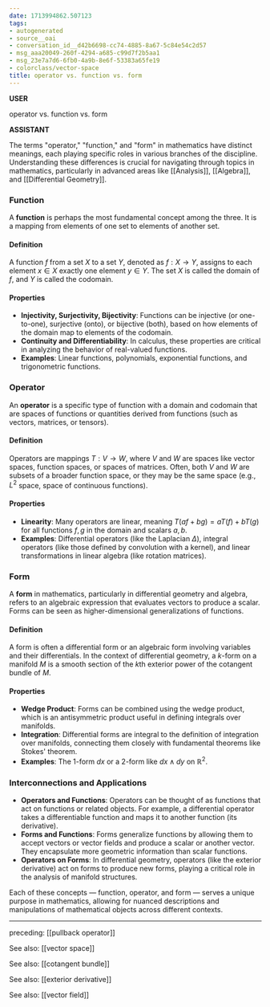 ```yaml
---
date: 1713994862.507123
tags:
- autogenerated
- source__oai
- conversation_id__d42b6698-cc74-4885-8a67-5c84e54c2d57
- msg_aaa20049-260f-4294-a685-c99d7f2b5aa1
- msg_23e7a7d6-6fb0-4a9b-8e6f-53383a65fe19
- colorclass/vector-space
title: operator vs. function vs. form
---
```


**USER**

operator vs. function vs. form


**ASSISTANT**

The terms "operator," "function," and "form" in mathematics have distinct meanings, each playing specific roles in various branches of the discipline. Understanding these differences is crucial for navigating through topics in mathematics, particularly in advanced areas like [[Analysis]], [[Algebra]], and [[Differential Geometry]].

### Function

A **function** is perhaps the most fundamental concept among the three. It is a mapping from elements of one set to elements of another set.

#### Definition
A function $f$ from a set $X$ to a set $Y$, denoted as $f: X \to Y$, assigns to each element $x \in X$ exactly one element $y \in Y$. The set $X$ is called the domain of $f$, and $Y$ is called the codomain.

#### Properties
- **Injectivity, Surjectivity, Bijectivity**: Functions can be injective (or one-to-one), surjective (onto), or bijective (both), based on how elements of the domain map to elements of the codomain.
- **Continuity and Differentiability**: In calculus, these properties are critical in analyzing the behavior of real-valued functions.
- **Examples**: Linear functions, polynomials, exponential functions, and trigonometric functions.

### Operator

An **operator** is a specific type of function with a domain and codomain that are spaces of functions or quantities derived from functions (such as vectors, matrices, or tensors).

#### Definition
Operators are mappings $T: V \to W$, where $V$ and $W$ are spaces like vector spaces, function spaces, or spaces of matrices. Often, both $V$ and $W$ are subsets of a broader function space, or they may be the same space (e.g., $L^2$ space, space of continuous functions).

#### Properties
- **Linearity**: Many operators are linear, meaning $T(af + bg) = aT(f) + bT(g)$ for all functions $f, g$ in the domain and scalars $a, b$.
- **Examples**: Differential operators (like the Laplacian $\Delta$), integral operators (like those defined by convolution with a kernel), and linear transformations in linear algebra (like rotation matrices).

### Form

A **form** in mathematics, particularly in differential geometry and algebra, refers to an algebraic expression that evaluates vectors to produce a scalar. Forms can be seen as higher-dimensional generalizations of functions.

#### Definition
A form is often a differential form or an algebraic form involving variables and their differentials. In the context of differential geometry, a $k$-form on a manifold $M$ is a smooth section of the $k$th exterior power of the cotangent bundle of $M$.

#### Properties
- **Wedge Product**: Forms can be combined using the wedge product, which is an antisymmetric product useful in defining integrals over manifolds.
- **Integration**: Differential forms are integral to the definition of integration over manifolds, connecting them closely with fundamental theorems like Stokes' theorem.
- **Examples**: The $1$-form $dx$ or a $2$-form like $dx \wedge dy$ on $\mathbb{R}^2$.

### Interconnections and Applications

- **Operators and Functions**: Operators can be thought of as functions that act on functions or related objects. For example, a differential operator takes a differentiable function and maps it to another function (its derivative).
- **Forms and Functions**: Forms generalize functions by allowing them to accept vectors or vector fields and produce a scalar or another vector. They encapsulate more geometric information than scalar functions.
- **Operators on Forms**: In differential geometry, operators (like the exterior derivative) act on forms to produce new forms, playing a critical role in the analysis of manifold structures.

Each of these concepts — function, operator, and form — serves a unique purpose in mathematics, allowing for nuanced descriptions and manipulations of mathematical objects across different contexts.


---

preceding: [[pullback operator]]

See also: [[vector space]]


See also: [[cotangent bundle]]


See also: [[exterior derivative]]


See also: [[vector field]]